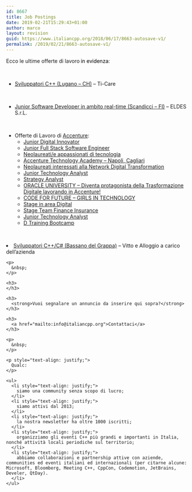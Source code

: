 ```yaml
---
id: 8667
title: Job Postings
date: 2019-02-21T15:29:43+01:00
author: marco
layout: revision
guid: https://www.italiancpp.org/2018/06/17/8663-autosave-v1/
permalink: /2019/02/21/8663-autosave-v1/
---
```

<p style="text-align: justify;">
  Ecco le ultime offerte di lavoro<span style="color: #000000;"><b> </b>in evidenza</span>:
</p>

&nbsp;

  * [Sviluppatori C++ (Lugano &#8211; CH)](http://www.ti-care.ch/opportunita-di-carriera/sviluppatore-c) &#8211; Ti-Care

&nbsp;

  * [Junior Software Developer in ambito real-time (Scandicci &#8211; FI)](https://www.eldesradar.com/careers/) &#8211; ELDES S.r.L.

&nbsp;

  * Offerte di Lavoro di [Accenture](https://www.accenture.com/it-it/careers?src=JB-33963): 
      * <a href="https://www.accenture.com/it-it/careers/jobdetails?id=00608131_it&src=JB-33963" target="_blank" rel="noopener noreferrer">Junior Digital Innovator</a>
      * <a href="https://www.accenture.com/it-it/careers/jobdetails?id=00611134_it&src=JB-33963" target="_blank" rel="noopener noreferrer">Junior Full Stack Software Engineer</a>
      * <a href="https://www.accenture.com/it-it/careers/jobdetails?id=00611140_it&src=JB-33963" target="_blank" rel="noopener noreferrer">Neolaureati/e appassionati di tecnologia</a>
      * <a href="https://www.accenture.com/it-it/careers/jobdetails?id=00611177_it&src=JB-33963" target="_blank" rel="noopener noreferrer">Accenture Technology Academy – Napoli, Cagliari</a>
      * <a href="https://www.accenture.com/it-it/careers/jobdetails?id=00611603_it&src=JB-33963" target="_blank" rel="noopener noreferrer">Neolaureati interessati alla Network Digital Transformation</a>
      * <a href="https://www.accenture.com/it-it/careers/jobdetails?id=00614527_it&src=JB-33963" target="_blank" rel="noopener noreferrer">Junior Technology Analyst</a>
      * <a href="https://www.accenture.com/it-it/careers/jobdetails?id=00614964_it&src=JB-33963%20" target="_blank" rel="noopener noreferrer">Strategy Analyst</a>
      * <a href="https://www.accenture.com/it-it/careers/jobdetails?id=00623792_it&src=JB-33963%20" target="_blank" rel="noopener noreferrer">ORACLE UNIVERSITY – Diventa protagonista della Trasformazione Digitale lavorando in Accenture!</a>
      * <a href="https://www.accenture.com/it-it/careers/jobdetails?id=00624762_it&src=JB-33963%20" target="_blank" rel="noopener noreferrer">CODE FOR FUTURE – GIRLS IN TECHNOLOGY</a>
      * <a href="https://www.accenture.com/it-it/careers/jobdetails?id=00627578_it&src=JB-33963%20" target="_blank" rel="noopener noreferrer">Stage in area Digital</a>
      * <a href="https://www.accenture.com/it-it/careers/jobdetails?id=00629475_it&src=JB-33963" target="_blank" rel="noopener noreferrer">Stage Team Finance Insurance</a>
      * <a href="https://www.accenture.com/it-it/careers/jobdetails?id=00639965_it&src=JB-33963" target="_blank" rel="noopener noreferrer">Junior Technology Analyst</a>
      * <a href="https://www.accenture.com/it-it/careers/jobdetails?id=00643303_it&src=JB-33963" target="_blank" rel="noopener noreferrer">D Training Bootcamp</a>

&nbsp;

<li class="viewTitolo3 align-center">
  <a href="https://www.italiancpp.org/jobs/job-hubbz/">Sviluppatori C++/C# (Bassano del Grappa)</a> &#8211; Vitto e Alloggio a carico dell&#8217;azienda <p style="text-align: justify;">
    </li> </ul> 
    
    <p>
      &nbsp;
    </p>
    
    <h3>
    </h3>
    
    <h3>
      <strong>Vuoi segnalare un annuncio da inserire qui sopra?</strong>
    </h3>
    
    <h3>
      <a href="mailto:info@italiancpp.org">Contattaci</a>
    </h3>
    
    <p>
      &nbsp;
    </p>
    
    <p style="text-align: justify;">
      Qualc:
    </p>
    
    <ul>
      <li style="text-align: justify;">
        siamo una community senza scopo di lucro;
      </li>
      <li style="text-align: justify;">
        siamo attivi dal 2013;
      </li>
      <li style="text-align: justify;">
        la nostra newsletter ha oltre 1000 iscritti;
      </li>
      <li style="text-align: justify;">
        organizziamo gli eventi C++ più grandi e importanti in Italia, nonché attività locali periodiche sul territorio;
      </li>
      <li style="text-align: justify;">
        abbiamo collaborazioni e partnership attive con aziende, communities ed eventi italiani ed internazionali (per citarne alcune: Microsoft, Bloomberg, Meeting C++, CppCon, Codemotion, JetBrains, Develer, QtDay).
      </li>
    </ul>